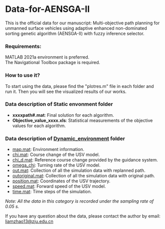 # Data-for-AENSGA-II
This is the official data for our manuscript: Multi-objective path planning for unmanned surface vehicles using adaptive enhanced non-dominated sorting genetic algorithm (AENSGA-II) with fuzzy inference selector. 
 

### Requirements:
MATLAB 2021a environment is preferred.\
The Navigational Toolbox package is required.

### How to use it?
To start using the data, please find the "plotres.m" file in each folder and run it. Then you will see the visualized results of our works. 

### Data description of Static envonment folder
* **xxxxpath#.mat**: Final solution for each algorithm.
* **Objective_value_xxxx.xls**: Statistical measurements of the objective values for each algorithm. 

### Data description of [Dynamic_environment](https://github.com/LiangZhao13/Data-for-AENSGA-II/tree/main/Dynamic_environment) folder
* [map.mat](https://github.com/LiangZhao13/Data-for-AENSGA-II/blob/main/Dynamic_environment/map.mat): Environment information.
* [chi.mat](https://github.com/LiangZhao13/Data-for-AENSGA-II/blob/main/Dynamic_environment/chi.mat): Course change of the USV model. 
* [chi_d.mat](https://github.com/LiangZhao13/Data-for-AENSGA-II/blob/main/Dynamic_environment/chi_d.mat): Reference course change provided by the guidance system. 
* [omega_chi](https://github.com/LiangZhao13/Data-for-AENSGA-II/blob/main/Dynamic_environment/omega_chi.mat): Turning rate of the USV model.
* [out.mat](https://github.com/LiangZhao13/Data-for-AENSGA-II/blob/main/Dynamic_environment/out.mat): Collection of all the simulation data with replanned path.
* [outoriginal.mat](https://github.com/LiangZhao13/Data-for-AENSGA-II/blob/main/Dynamic_environment/outoriginal.mat): Collection of all the simulation data with original path.
* [position.mat](https://github.com/LiangZhao13/Data-for-AENSGA-II/blob/main/Dynamic_environment/position.mat): Coordinates of the USV trajectory. 
* [speed.mat](https://github.com/LiangZhao13/Data-for-AENSGA-II/blob/main/Dynamic_environment/speed.mat): Forward speed of the USV model.
* [time.mat](https://github.com/LiangZhao13/Data-for-AENSGA-II/blob/main/Dynamic_environment/time.mat): Time steps of the simulation.

_Note: All the data in this category is recorded under the sampling rate of 0.05 s._


If you have any question about the data, please contact the author by email: liamzhao13@zju.edu.cn

